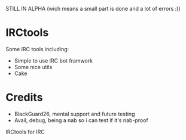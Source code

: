 STILL IN ALPHA (wich means a small part is done and a lot of errors :))


IRCtools
========
Some IRC tools including:

* Simple to use IRC bot framwork
* Some nice utils
* Cake


Credits
========
* BlackGuard26, mental support and future testing
* Avail, debug, being a nab so i can test if it's nab-proof

IRCtools for IRC
